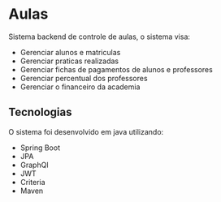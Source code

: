 # Aulas
 Sistema backend de controle de aulas, o sistema visa:
   - Gerenciar alunos e matriculas
   - Gerenciar praticas realizadas
   - Gerenciar fichas de pagamentos de alunos e professores
   - Gerenciar percentual dos professores
   - Gerenciar o financeiro da academia

## Tecnologias
 O sistema foi desenvolvido em java utilizando:
   - Spring Boot
   - JPA
   - GraphQl
   - JWT
   - Criteria
   - Maven
 
 

